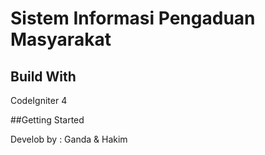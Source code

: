 # Sistem Informasi Pengaduan Masyarakat 


## Build With
CodeIgniter 4

##Getting Started

Develob by : Ganda & Hakim

